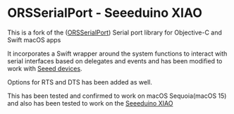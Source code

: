 # ORSSerialPort - Seeeduino XIAO

This is a fork of the ([ORSSerialPort](https://github.com/armadsen/ORSSerialPort)) Serial port library for Objective-C and Swift macOS apps

It incorporates a Swift wrapper around the system functions to interact with serial interfaces based on delegates and events and has been modified to work with [Seeed devices](https://www.seeedstudio.com).

Options for RTS and DTS has been added as well.

This has been tested and confirmed to work on macOS Sequoia(macOS 15) and also has been tested to work on the [Seeeduino XIAO](https://wiki.seeedstudio.com/Seeeduino-XIAO/)
